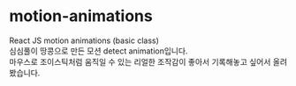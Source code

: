 # motion-animations
React JS motion animations (basic class)
</br>
심심풀이 땅콩으로 만든 모션 detect animation입니다.
</br>
마우스로 조이스틱처럼 움직일 수 있는 리얼한 조작감이
좋아서 기록해놓고 싶어서 올려봤습니다.
